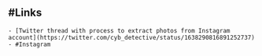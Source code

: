 ## #Links
	- [Twitter thread with process to extract photos from Instagram account](https://twitter.com/cyb_detective/status/1638290816891252737) - #Instagram